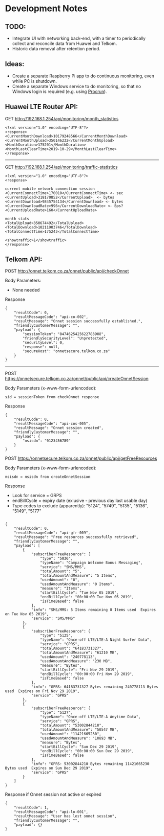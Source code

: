 Development Notes
===

## TODO:

- Integrate UI with networking back-end, with a timer to periodically collect and reconcile data from Huawei and Telkom.
- Historic data removal after retention period.

## Ideas:

- Create a separate Raspberry Pi app to do continuous monitoring, even while PC is shutdown.
- Create a separate Windows service to do monitoring, so that no Windows login is required
  (e.g. using [Procrun](http://commons.apache.org/proper/commons-daemon/procrun.html)).


## Huawei LTE Router API:

GET http://192.168.1.254/api/monitoring/month_statistics

```
<?xml version="1.0" encoding="UTF-8"?>
<response>
<CurrentMonthDownload>10179248566</CurrentMonthDownload>
<CurrentMonthUpload>350146232</CurrentMonthUpload>
<MonthDuration>175201</MonthDuration>
<MonthLastClearTime>2019-10-29</MonthLastClearTime>
</response>
```
---
GET http://192.168.1.254/api/monitoring/traffic-statistics

```
<?xml version="1.0" encoding="UTF-8"?>
<response>

current mobile network connection session
<CurrentConnectTime>170010</CurrentConnectTime> <- sec
<CurrentUpload>318170852</CurrentUpload>  <- bytes
<CurrentDownload>9845754134</CurrentDownload> <- bytes
<CurrentDownloadRate>996</CurrentDownloadRate> <- Bps?
<CurrentUploadRate>160</CurrentUploadRate>

month stats
<TotalUpload>350674492</TotalUpload> 
<TotalDownload>10211903746</TotalDownload>
<TotalConnectTime>175243</TotalConnectTime>

<showtraffic>1</showtraffic>
</response>
```


## Telkom API:

POST http://onnet.telkom.co.za/onnet/public/api/checkOnnet

Body Parameters:
- None needed

Response
```
{
    "resultCode": 0,
    "resultMessageCode": "api-co-002",
    "resultMessage": "Onnet session successfully established.",
    "friendlyCustomerMessage": "",
    "payload": {
        "sessionToken": "8474625425622783908",
        "friendlySecurityLevel": "Unprotected",
        "securityLevel": 0,
        "response": null,
        "secureHost": "onnetsecure.telkom.co.za"
    }
}
```
---

POST https://onnetsecure.telkom.co.za/onnet/public/api/createOnnetSession

Body Parameters (x-www-form-urlencoded):
```
sid = sessionToken from checkOnnet response
```

Response
```
{
    "resultCode": 0,
    "resultMessageCode": "api-cos-005",
    "resultMessage": "Onnet session created",
    "friendlyCustomerMessage": "",
    "payload": {
        "msisdn": "0123456789"
    }
}
```

POST https://onnetsecure.telkom.co.za/onnet/public/api/getFreeResources

Body Parameters (x-www-form-urlencoded):
```
msisdn = msisdn from createOnnetSession
```

Response
- Look for service = GRPS
- endBillCycle = expiry date (exlusive - previous day last usable day)
- Type codes to exclude (apparently):
          "5124",
          "5749",
          "5135",
          "5136",
          "5149",
          "5177"

```

{
    "resultCode": 0,
    "resultMessageCode": "api-gfr-009",
    "resultMessage": "Free resources successfully retrieved",
    "friendlyCustomerMessage": "",
    "payload": [
        {
            "subscriberFreeResource": {
                "type": "5036",
                "typeName": "Campaign Welcome Bonus Messaging",
                "service": "SMS/MMS",
                "totalAmount": "5",
                "totalAmountAndMeasure": "5 Items",
                "usedAmount": "0",
                "usedAmountAndMeasure": "0 Items",
                "measure": "Items",
                "startBillCycle": "Tue Nov 05 2019",
                "endBillCycle": "00:00:00 Tue Nov 05 2019",
                "isTimeBased": false
            },
            "info": "SMS/MMS: 5 Items remaining 0 Items used  Expires on Tue Nov 05 2019",
            "service": "SMS/MMS"
        },
        {
            "subscriberFreeResource": {
                "type": "5125",
                "typeName": "Once-off LTE/LTE-A Night Surfer Data",
                "service": "GPRS",
                "totalAmount": "64183731327",
                "totalAmountAndMeasure": "61210 MB",
                "usedAmount": "240778113",
                "usedAmountAndMeasure": "230 MB",
                "measure": "Bytes",
                "startBillCycle": "Fri Nov 29 2019",
                "endBillCycle": "00:00:00 Fri Nov 29 2019",
                "isTimeBased": false
            },
            "info": "GPRS: 64183731327 Bytes remaining 240778113 Bytes used  Expires on Fri Nov 29 2019",
            "service": "GPRS"
        },
        {
            "subscriberFreeResource": {
                "type": "5127",
                "typeName": "Once-off LTE/LTE-A Anytime Data",
                "service": "GPRS",
                "totalAmount": "53002844210",
                "totalAmountAndMeasure": "50547 MB",
                "usedAmount": "11421665230",
                "usedAmountAndMeasure": "10893 MB",
                "measure": "Bytes",
                "startBillCycle": "Sun Dec 29 2019",
                "endBillCycle": "00:00:00 Sun Dec 29 2019",
                "isTimeBased": false
            },
            "info": "GPRS: 53002844210 Bytes remaining 11421665230 Bytes used  Expires on Sun Dec 29 2019",
            "service": "GPRS"
        }
    ]
}
```

Response if Onnet session not active or expired
```
{
    "resultCode": 1,
    "resultMessageCode": "api-lo-001",
    "resultMessage": "User has lost onnet session",
    "friendlyCustomerMessage": "",
    "payload": {}
}
```

